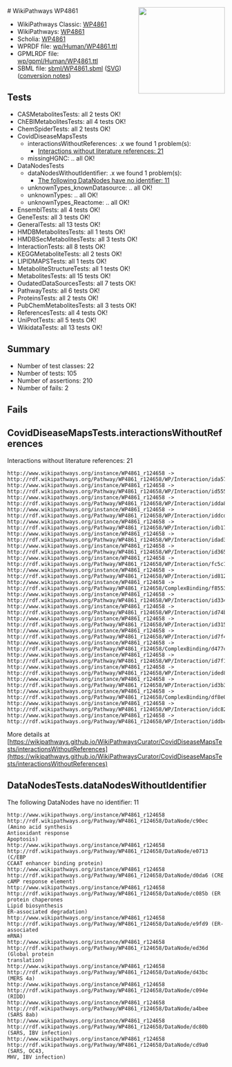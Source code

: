 <img style="float: right; width: 200px" src="../logo.png" />
# WikiPathways WP4861

* WikiPathways Classic: [WP4861](https://classic.wikipathways.org/instance/WP4861)
* WikiPathways: [WP4861](https://identifiers.org/wikipathways:WP4861)
* Scholia: [WP4861](https://scholia.toolforge.org/wikipathways/WP4861)
* WPRDF file: [wp/Human/WP4861.ttl](../wp/Human/WP4861.ttl)
* GPMLRDF file: [wp/gpml/Human/WP4861.ttl](../wp/gpml/Human/WP4861.ttl)
* SBML file: [sbml/WP4861.sbml](../sbml/WP4861.sbml) ([SVG](../sbml/WP4861.svg)) ([conversion notes](../sbml/WP4861.txt))

## Tests
* CASMetabolitesTests: all 2 tests OK!
* ChEBIMetabolitesTests: all 4 tests OK!
* ChemSpiderTests: all 2 tests OK!
* CovidDiseaseMapsTests
    * interactionsWithoutReferences: .x we found 1 problem(s):
        * [Interactions without literature references: 21](#9701cd01)
    * missingHGNC: .. all OK!
* DataNodesTests
    * dataNodesWithoutIdentifier: .x we found 1 problem(s):
        * [The following DataNodes have no identifier: 11](#8792c491)
    * unknownTypes_knownDatasource: .. all OK!
    * unknownTypes: .. all OK!
    * unknownTypes_Reactome: .. all OK!
* EnsemblTests: all 4 tests OK!
* GeneTests: all 3 tests OK!
* GeneralTests: all 13 tests OK!
* HMDBMetabolitesTests: all 1 tests OK!
* HMDBSecMetabolitesTests: all 3 tests OK!
* InteractionTests: all 8 tests OK!
* KEGGMetaboliteTests: all 2 tests OK!
* LIPIDMAPSTests: all 1 tests OK!
* MetaboliteStructureTests: all 1 tests OK!
* MetabolitesTests: all 15 tests OK!
* OudatedDataSourcesTests: all 7 tests OK!
* PathwayTests: all 6 tests OK!
* ProteinsTests: all 2 tests OK!
* PubChemMetabolitesTests: all 3 tests OK!
* ReferencesTests: all 4 tests OK!
* UniProtTests: all 5 tests OK!
* WikidataTests: all 13 tests OK!


## Summary

* Number of test classes: 22
* Number of tests: 105
* Number of assertions: 210
* Number of fails: 2

## Fails

<a name="9701cd01" />

## CovidDiseaseMapsTests.interactionsWithoutReferences

Interactions without literature references: 21
```
http://www.wikipathways.org/instance/WP4861_r124658 -> http://rdf.wikipathways.org/Pathway/WP4861_r124658/WP/Interaction/ida575a860
http://www.wikipathways.org/instance/WP4861_r124658 -> http://rdf.wikipathways.org/Pathway/WP4861_r124658/WP/Interaction/id5555a7cf
http://www.wikipathways.org/instance/WP4861_r124658 -> http://rdf.wikipathways.org/Pathway/WP4861_r124658/WP/Interaction/idda829af2
http://www.wikipathways.org/instance/WP4861_r124658 -> http://rdf.wikipathways.org/Pathway/WP4861_r124658/WP/Interaction/iddcd631b5
http://www.wikipathways.org/instance/WP4861_r124658 -> http://rdf.wikipathways.org/Pathway/WP4861_r124658/WP/Interaction/idb174dd6a
http://www.wikipathways.org/instance/WP4861_r124658 -> http://rdf.wikipathways.org/Pathway/WP4861_r124658/WP/Interaction/idad3f9625
http://www.wikipathways.org/instance/WP4861_r124658 -> http://rdf.wikipathways.org/Pathway/WP4861_r124658/WP/Interaction/id36593f74
http://www.wikipathways.org/instance/WP4861_r124658 -> http://rdf.wikipathways.org/Pathway/WP4861_r124658/WP/Interaction/fc5c1
http://www.wikipathways.org/instance/WP4861_r124658 -> http://rdf.wikipathways.org/Pathway/WP4861_r124658/WP/Interaction/id8122cdf4
http://www.wikipathways.org/instance/WP4861_r124658 -> http://rdf.wikipathways.org/Pathway/WP4861_r124658/ComplexBinding/f8553
http://www.wikipathways.org/instance/WP4861_r124658 -> http://rdf.wikipathways.org/Pathway/WP4861_r124658/WP/Interaction/id334c961f
http://www.wikipathways.org/instance/WP4861_r124658 -> http://rdf.wikipathways.org/Pathway/WP4861_r124658/WP/Interaction/id74bb08d8
http://www.wikipathways.org/instance/WP4861_r124658 -> http://rdf.wikipathways.org/Pathway/WP4861_r124658/WP/Interaction/id315b7e46
http://www.wikipathways.org/instance/WP4861_r124658 -> http://rdf.wikipathways.org/Pathway/WP4861_r124658/WP/Interaction/id7f4a3b95
http://www.wikipathways.org/instance/WP4861_r124658 -> http://rdf.wikipathways.org/Pathway/WP4861_r124658/ComplexBinding/d477c
http://www.wikipathways.org/instance/WP4861_r124658 -> http://rdf.wikipathways.org/Pathway/WP4861_r124658/WP/Interaction/id7f19c7ea
http://www.wikipathways.org/instance/WP4861_r124658 -> http://rdf.wikipathways.org/Pathway/WP4861_r124658/WP/Interaction/ided8176a0
http://www.wikipathways.org/instance/WP4861_r124658 -> http://rdf.wikipathways.org/Pathway/WP4861_r124658/WP/Interaction/id3b399cfb
http://www.wikipathways.org/instance/WP4861_r124658 -> http://rdf.wikipathways.org/Pathway/WP4861_r124658/ComplexBinding/df8e0
http://www.wikipathways.org/instance/WP4861_r124658 -> http://rdf.wikipathways.org/Pathway/WP4861_r124658/WP/Interaction/idc828ca15
http://www.wikipathways.org/instance/WP4861_r124658 -> http://rdf.wikipathways.org/Pathway/WP4861_r124658/WP/Interaction/iddbc481e4
```

More details at [https://wikipathways.github.io/WikiPathwaysCurator/CovidDiseaseMapsTests/interactionsWithoutReferences](https://wikipathways.github.io/WikiPathwaysCurator/CovidDiseaseMapsTests/interactionsWithoutReferences)

<a name="8792c491" />

## DataNodesTests.dataNodesWithoutIdentifier

The following DataNodes have no identifier: 11
```
http://www.wikipathways.org/instance/WP4861_r124658 http://rdf.wikipathways.org/Pathway/WP4861_r124658/DataNode/c90ec (Amino acid synthesis
Antioxidant response
Apoptosis)
http://www.wikipathways.org/instance/WP4861_r124658 http://rdf.wikipathways.org/Pathway/WP4861_r124658/DataNode/e0713 (C/EBP
CCAAT enhancer binding protein)
http://www.wikipathways.org/instance/WP4861_r124658 http://rdf.wikipathways.org/Pathway/WP4861_r124658/DataNode/d0da6 (CRE
cAMP response element)
http://www.wikipathways.org/instance/WP4861_r124658 http://rdf.wikipathways.org/Pathway/WP4861_r124658/DataNode/c085b (ER protein chaperones
Lipid biosynthesis
ER-associated degradation)
http://www.wikipathways.org/instance/WP4861_r124658 http://rdf.wikipathways.org/Pathway/WP4861_r124658/DataNode/e9fd9 (ER-associated
mRNA)
http://www.wikipathways.org/instance/WP4861_r124658 http://rdf.wikipathways.org/Pathway/WP4861_r124658/DataNode/ed36d (Global protein
translation)
http://www.wikipathways.org/instance/WP4861_r124658 http://rdf.wikipathways.org/Pathway/WP4861_r124658/DataNode/d43bc (MERS 4a)
http://www.wikipathways.org/instance/WP4861_r124658 http://rdf.wikipathways.org/Pathway/WP4861_r124658/DataNode/c094e (RIDD)
http://www.wikipathways.org/instance/WP4861_r124658 http://rdf.wikipathways.org/Pathway/WP4861_r124658/DataNode/a4bee (SARS 8ab)
http://www.wikipathways.org/instance/WP4861_r124658 http://rdf.wikipathways.org/Pathway/WP4861_r124658/DataNode/dc80b (SARS, IBV infection)
http://www.wikipathways.org/instance/WP4861_r124658 http://rdf.wikipathways.org/Pathway/WP4861_r124658/DataNode/cd9a0 (SARS, OC43,
MHV, IBV infection)
```

